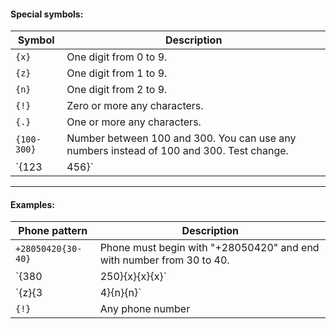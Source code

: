 #### Special symbols:

| Symbol      | Description                                                                       |
|-------------|-----------------------------------------------------------------------------------|
| `{x}`       | One digit from 0 to 9.                                                            |
| `{z}`       | One digit from 1 to 9.                                                            |
| `{n}`       | One digit from 2 to 9.                                                            |
| `{!}`       | Zero or more any characters.                                                      |
| `{.}`       | One or more any characters.                                                       |
| `{100-300}` | Number between 100 and 300. You can use any numbers instead of 100 and 300. Test change.      |
| `{123|456}` | One of "123" or "456". You can use any string pattern instead of "123" and "456". |

---

#### Examples:

| Phone pattern        | Description                                                                             |
|----------------------|-----------------------------------------------------------------------------------------|
| `+28050420{30-40}`   | Phone must begin with "+28050420" and end with number from 30 to 40.                    |
| `{380|250}{x}{x}{x}` | Phone must begin with one of "380" or "250". Then must be three digit from 0 to 9       |
| `{z}{3|4}{n}{n}`     | Phone must begin with digit from 1 to 9. Then "3" or "4" and then two digit from 2 to 9 |
| `{!}`                | Any phone number                                                                        |



